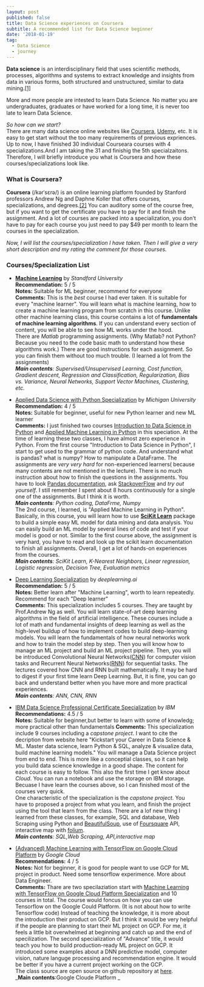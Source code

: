 ```yaml
---
layout: post
published: false
title: Data Science experiences on Coursera
subtitle: A recommended list for Data Science beginner
date: '2018-01-19'
tag:
  - Data Science
  - journey
---
```

**Data science** is an interdisciplinary field that uses scientific methods, processes, algorithms and systems to extract knowledge and insights from data in various forms, both structured and unstructured, similar to data mining.[[1]](https://en.wikipedia.org/wiki/Data_science#cite_note-:0-1)

More and more people are intested to learn Data Science. No matter you are undergraduates, graduates or have worked for a long time, it is never too late to learn Data Science.  

_So how can we start?_  
There are many data science online websites like [Coursera](https://www.coursera.org), [Udemy](https://www.udemy.com/), etc. It is easy to get start without the  too many requirements of previous expriences.   
Up to now, I have finished 30 individual Courseara courses with 4 specializations.And I am taking the 31 and finishig the 5th specialzaitons. Therefore, I will briefly introduce you what is Coursera and how these courses/specializations look like. 

### What is Coursera?

**Coursera** (/kərˈsɛrə/) is an online learning platform founded by Stanford professors Andrew Ng and Daphne Koller that offers courses, specializations, and degrees.[[2]](https://en.wikipedia.org/wiki/Coursera) You can auditory some of the course free, but if you want to get the certificate you have to pay for it and finish the assignment. And a lot of courses are packed into a specialization, you don't have to pay for each course you just need to pay $49 per month to learn the courses in the specialization. 

_Now, I will list the courses/specialization I have taken. Then I will give a very short description and my rating the comment for those courses._

### Courses/Specialization List
- [**Machine Learning**](https://www.coursera.org/learn/machine-learning) by *Standford University*   
**Recommendation:** 5 / 5  
**Notes:** Suitable for ML beginner, recommend for everyone  
**Comments:** This is the _best_ course I had ever taken. It is suitable for every "machine learner". You will learn what is machine learning, how to create a machine learning program from scratch in this course. Unlike other machine learning class, this course contains a lot of **fundamentals of machine learning algorithms**.  If you can understand every section of content, you will be able to see how ML works under the hood.   
There are *Matlab* programming assignments. (Why Matlab? not Python? Because you need to the code basic math to understand how these algorithms work.) There are good instructions for each assignment. So you can finish them without too much trouble. (I learned a lot from the assignments)  
_**Main contents**: Supervised/Unsupervised Learning, Cost function, Gradient descent, Regression and Classification, Regularization, Bias vs. Variance, Neural Networks, Support Vector Machines, Clustering, etc._   

- [Applied Data Science with Python Specialization](https://www.coursera.org/specializations/data-science-python) by _Michigan University_  
**Recommendation:** 4 / 5  
**Notes:** Suitable for beginner, useful for new Python learner and new ML learner  
**Comments:** I just finished two courses [Introduction to Data Science in Python](https://www.coursera.org/learn/python-data-analysis?specialization=data-science-python) and [Applied Machine Learning in Python](https://www.coursera.org/learn/python-machine-learning?specialization=data-science-python) in this speciation. At the time of learning these two classes, I have almost zero experience in Python. From the first course "Introduction to Data Science in Python", I start to get used to the grammar of python code. And understand what is pandas? what is numpy? How to manipulate a DataFrame. The assignments are _very very hard_ for non-experienced learners( because many contents are not mentioned in the lecture). There is no much instruction about how to finish the questions in the assignments. You have to look [Pandas documentation](https://pandas.pydata.org/pandas-docs/stable/api.html), ask [StackoverFlow](https://stackoverflow.com/) and  _try out yourself_. I still remember I spent about 8 hours continuously for a single one of the assignments. But I think it is worth.  
_**Main contents**: Python coding, DataFrme, Numpy_   
The 2nd course, I learned, is "Applied Machine Learning in Python". Basically, in this course, you will learn how to use [**SciKit Learn**](https://scikit-learn.org/stable/) package to build a simple easy ML model for data mining and data analysis. You can easily build an ML model by several lines of code and test if your model is good or not. Similar to the first course above, the assignment is very hard, you have to read and look up the scikit learn documentation to finish all assignments.  Overall, I get a lot of hands-on experiences from the courses.  
_**Main contents**: SciKit Learn, K-Nearest Neighbors, Linear regression, Logistic regression, Decision Tree, Evaluation metrics_   

- [Deep Learning Specialization](https://www.coursera.org/specializations/deep-learning) by _deeplearning.ai_    
**Recommendation:** 5 / 5  
**Notes:**  Better learn after "Machine Learning", worth to learn repeatedly. Recommend for each "Deep learner"   
**Comments:** This specialization includes 5 courses. They are taught by Prof.Andrew Ng as well. You will learn state-of-art deep learning algorithms in the field of artificial intelligence. These courses include a lot of math and fundamental insights of deep learning as well as the high-level buildup of how to implement codes to build deep-learning models. You will learn the fundamentals of how neural networks work and how to train the model step by step. Then you will know how to manage an ML project and build an ML project pipeline. Then, you will be introduced Convolutional Neural Networks([CNN](https://en.wikipedia.org/wiki/Convolutional_neural_network)) for computer vision tasks and Recurrent Neural Networks([RNN](https://en.wikipedia.org/wiki/Recurrent_neural_network)) for sequential tasks. The lectures covered how CNN and RNN built mathematically. It may be hard to digest if your first time learn Deep Learning. But, it is fine, you can go back and understand better when you have more and more practical experiences.  
_**Main contents**: ANN, CNN, RNN_  

- [IBM Data Science Professional Certificate Specialization](https://www.coursera.org/learn/what-is-datascience/) by _IBM_  
**Recommendations:** 4.5 / 5  
**Notes:** Suitable for beginner,but better to learn with some of knowledg; more practical other than fundamentals
**Comments:** This specialization include 9 courses including a _capstone project_. I want to cite the decription from website here "Kickstart your Career in Data Science & ML. Master data science, learn Python & SQL, analyze & visualize data, build machine learning models." You will manage a Data Science project from end to end. This is more like a conceptial classes, so it can help you build data science knowledge in a good shape. The content for each course is easy to follow. This also the first time I get know about _Cloud_. You can run a notebook and use the storage on IBM storage.  Becuase I have learn the  courses above, so I can finished most of the courses very quick.  
One characteristic of the specialization is the _capstone project_. You have to proposed a project from what you learn, and finish the project using the tool that learn from the class. There are a lof new thing I learned from these classes, for example, SQL and database, Web Scraping using Python and [BeautifulSoup](https://towardsdatascience.com/how-to-web-scrape-with-python-in-4-minutes-bc49186a8460), use of [Foursquare](https://developer.foursquare.com/docs) API, interactive map with [folium](https://python-visualization.github.io/folium/).   
_**Main contents**: SQL,Web Scraping, API,interactive map_  

- [(Advanced) Machine Learning with TensorFlow on Google Cloud Platform](https://www.coursera.org/specializations/advanced-machine-learning-tensorflow-gcp) by _Google Cloud_  
**Recommendations:** 4 / 5  
**Notes:** Not for beginner, it is good for people want to use GCP for ML project in product. Need some tensorflow experimence.  More about Data Engineer.  
**Comments:** Thare are two specilaziation start with [Machine Learning with TensorFlow on Google Cloud Platform Specialization](https://www.coursera.org/specializations/machine-learning-tensorflow-gcp) and 10 courses in total.  The course would foncus on how you can use Tensorflow on the Google Could Platform. (It is not about how to write Tensorflow code) Instead of teaching the knowledge, it is more about the introduction their product on GCP. But I think it would be very helpful if the people are planning to start their ML project on GCP. For me, it feels a little bit overwhelmed at beginning and catch up and the end of specilization. The second specialization of "Advance" title, it would teach you how to build production-ready ML project on GCP. It introduced some examples about a DNN predictive model, computer vision, nature languge processing and recommendation engine. It would be better if you have a current project working on the GCP.  
The class source are open source on github repository at [here](https://github.com/yuyongze/training-data-analyst/tree/master/courses/machine_learning/deepdive).  
_**Main contents**:Google Cloude Platform _  




